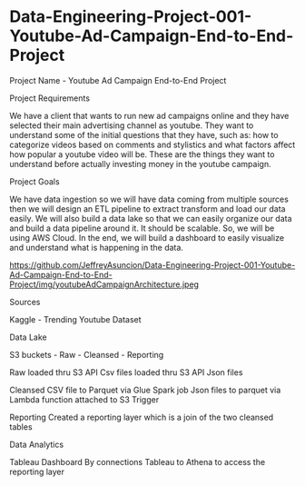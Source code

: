 # Data-Engineering-Project-001-Youtube-Ad-Campaign-End-to-End-Project

Project Name - Youtube Ad Campaign End-to-End Project

Project Requirements

We have a client that wants to run new ad campaigns online and they have selected their main advertising channel as youtube. They want to understand some of the initial questions that they have, such as: how to categorize videos based on comments and stylistics and what factors affect how popular a youtube video will be. These are the things they want to understand before actually investing money in the youtube campaign. 


Project Goals

We have data ingestion so we will have data coming from multiple sources then we will design an ETL pipeline to extract transform and load our data easily. We will also build a data lake so that we can easily organize our data and build a data pipeline around it. It should be scalable. So, we will be using AWS Cloud. In the end, we will build a dashboard to easily visualize and understand what is happening in the data. 

https://github.com/JeffreyAsuncion/Data-Engineering-Project-001-Youtube-Ad-Campaign-End-to-End-Project/img/youtubeAdCampaignArchitecture.jpeg


Sources 

Kaggle - Trending Youtube Dataset


Data Lake

S3 buckets - Raw - Cleansed - Reporting

Raw 
loaded thru S3 API Csv files
loaded thru S3 API Json files

Cleansed
CSV file to Parquet via Glue Spark job
Json files to parquet via Lambda function attached to S3 Trigger

Reporting
Created a reporting layer which is a join of the two cleansed tables


Data Analytics

Tableau Dashboard
By connections Tableau to Athena to access the reporting layer 



